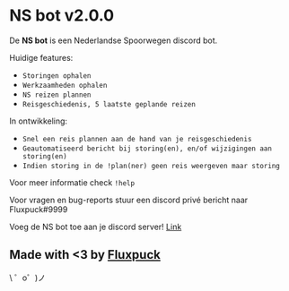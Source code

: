 NS bot v2.0.0
=========================

De **NS bot** is een Nederlandse Spoorwegen discord bot.

Huidige features:
- `Storingen ophalen`
- `Werkzaamheden ophalen`
- `NS reizen plannen`
- `Reisgeschiedenis, 5 laatste geplande reizen`

In ontwikkeling:
- `Snel een reis plannen aan de hand van je reisgeschiedenis`
- `Geautomatiseerd bericht bij storing(en), en/of wijzigingen aan storing(en)`
- `Indien storing in de !plan(ner) geen reis weergeven maar storing`

Voor meer informatie check `!help`

Voor vragen en bug-reports stuur een discord privé bericht naar Fluxpuck#9999

Voeg de NS bot toe aan je discord server! [Link](https://discordapp.com/api/oauth2/authorize?client_id=553561246339956766&permissions=0&scope=bot)

Made with <3 by [Fluxpuck](https://twitter.com/fluxpuck)
-------------------

 \ ゜o゜)ノ
